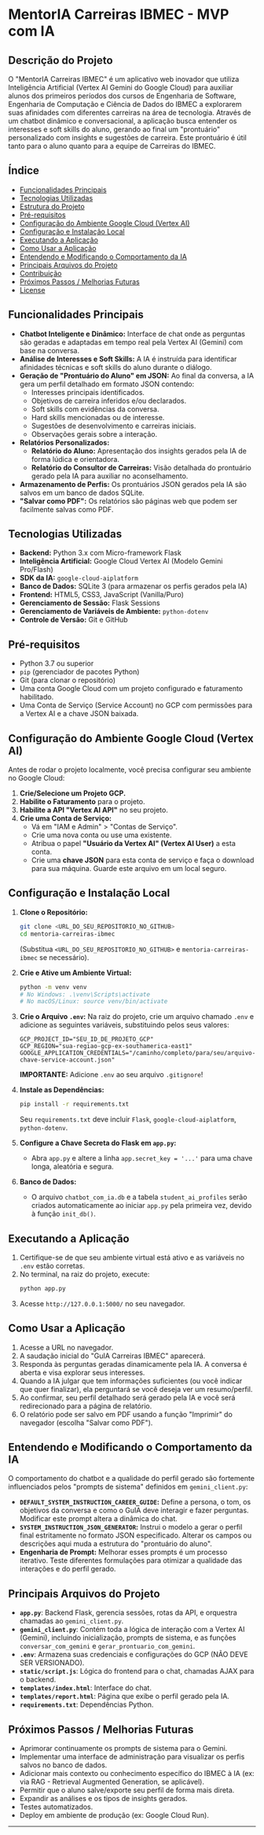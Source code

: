 # MentorIA Carreiras IBMEC - MVP com IA

## Descrição do Projeto

O "MentorIA Carreiras IBMEC" é um aplicativo web inovador que utiliza Inteligência Artificial (Vertex AI Gemini do Google Cloud) para auxiliar alunos dos primeiros períodos dos cursos de Engenharia de Software, Engenharia de Computação e Ciência de Dados do IBMEC a explorarem suas afinidades com diferentes carreiras na área de tecnologia. Através de um chatbot dinâmico e conversacional, a aplicação busca entender os interesses e soft skills do aluno, gerando ao final um "prontuário" personalizado com insights e sugestões de carreira. Este prontuário é útil tanto para o aluno quanto para a equipe de Carreiras do IBMEC.

## Índice

* [Funcionalidades Principais](#funcionalidades-principais)
* [Tecnologias Utilizadas](#tecnologias-utilizadas)
* [Estrutura do Projeto](#estrutura-do-projeto)
* [Pré-requisitos](#pré-requisitos)
* [Configuração do Ambiente Google Cloud (Vertex AI)](#configuração-do-ambiente-google-cloud-vertex-ai)
* [Configuração e Instalação Local](#configuração-e-instalação-local)
* [Executando a Aplicação](#executando-a-aplicação)
* [Como Usar a Aplicação](#como-usar-a-aplicação)
* [Entendendo e Modificando o Comportamento da IA](#entendendo-e-modificando-o-comportamento-da-ia)
* [Principais Arquivos do Projeto](#principais-arquivos-do-projeto)
* [Contribuição](#contribuição)
* [Próximos Passos / Melhorias Futuras](#próximos-passos--melhorias-futuras)
* [License](#license)

## Funcionalidades Principais

* **Chatbot Inteligente e Dinâmico:** Interface de chat onde as perguntas são geradas e adaptadas em tempo real pela Vertex AI (Gemini) com base na conversa.
* **Análise de Interesses e Soft Skills:** A IA é instruída para identificar afinidades técnicas e soft skills do aluno durante o diálogo.
* **Geração de "Prontuário do Aluno" em JSON:** Ao final da conversa, a IA gera um perfil detalhado em formato JSON contendo:
    * Interesses principais identificados.
    * Objetivos de carreira inferidos e/ou declarados.
    * Soft skills com evidências da conversa.
    * Hard skills mencionadas ou de interesse.
    * Sugestões de desenvolvimento e carreiras iniciais.
    * Observações gerais sobre a interação.
* **Relatórios Personalizados:**
    * **Relatório do Aluno:** Apresentação dos insights gerados pela IA de forma lúdica e orientadora.
    * **Relatório do Consultor de Carreiras:** Visão detalhada do prontuário gerado pela IA para auxiliar no aconselhamento.
* **Armazenamento de Perfis:** Os prontuários JSON gerados pela IA são salvos em um banco de dados SQLite.
* **"Salvar como PDF":** Os relatórios são páginas web que podem ser facilmente salvas como PDF.

## Tecnologias Utilizadas

* **Backend:** Python 3.x com Micro-framework Flask
* **Inteligência Artificial:** Google Cloud Vertex AI (Modelo Gemini Pro/Flash)
* **SDK da IA:** `google-cloud-aiplatform`
* **Banco de Dados:** SQLite 3 (para armazenar os perfis gerados pela IA)
* **Frontend:** HTML5, CSS3, JavaScript (Vanilla/Puro)
* **Gerenciamento de Sessão:** Flask Sessions
* **Gerenciamento de Variáveis de Ambiente:** `python-dotenv`
* **Controle de Versão:** Git e GitHub

## Pré-requisitos

* Python 3.7 ou superior
* `pip` (gerenciador de pacotes Python)
* Git (para clonar o repositório)
* Uma conta Google Cloud com um projeto configurado e faturamento habilitado.
* Uma Conta de Serviço (Service Account) no GCP com permissões para a Vertex AI e a chave JSON baixada.

## Configuração do Ambiente Google Cloud (Vertex AI)

Antes de rodar o projeto localmente, você precisa configurar seu ambiente no Google Cloud:

1.  **Crie/Selecione um Projeto GCP.**
2.  **Habilite o Faturamento** para o projeto.
3.  **Habilite a API "Vertex AI API"** no seu projeto.
4.  **Crie uma Conta de Serviço:**
    * Vá em "IAM e Admin" > "Contas de Serviço".
    * Crie uma nova conta ou use uma existente.
    * Atribua o papel **"Usuário da Vertex AI" (Vertex AI User)** a esta conta.
    * Crie uma **chave JSON** para esta conta de serviço e faça o download para sua máquina. Guarde este arquivo em um local seguro.

## Configuração e Instalação Local

1.  **Clone o Repositório:**
    ```bash
    git clone <URL_DO_SEU_REPOSITORIO_NO_GITHUB>
    cd mentoria-carreiras-ibmec 
    ```
    (Substitua `<URL_DO_SEU_REPOSITORIO_NO_GITHUB>` e `mentoria-carreiras-ibmec` se necessário).

2.  **Crie e Ative um Ambiente Virtual:**
    ```bash
    python -m venv venv
    # No Windows: .\venv\Scripts\activate
    # No macOS/Linux: source venv/bin/activate
    ```

3.  **Crie o Arquivo `.env`:**
    Na raiz do projeto, crie um arquivo chamado `.env` e adicione as seguintes variáveis, substituindo pelos seus valores:
    ```env
    GCP_PROJECT_ID="SEU_ID_DE_PROJETO_GCP"
    GCP_REGION="sua-regiao-gcp-ex-southamerica-east1"
    GOOGLE_APPLICATION_CREDENTIALS="/caminho/completo/para/seu/arquivo-chave-service-account.json"
    ```
    **IMPORTANTE:** Adicione `.env` ao seu arquivo `.gitignore`!

4.  **Instale as Dependências:**
    ```bash
    pip install -r requirements.txt
    ```
    Seu `requirements.txt` deve incluir `Flask`, `google-cloud-aiplatform`, `python-dotenv`.

5.  **Configure a Chave Secreta do Flask em `app.py`:**
    * Abra `app.py` e altere a linha `app.secret_key = '...'` para uma chave longa, aleatória e segura.

6.  **Banco de Dados:**
    * O arquivo `chatbot_com_ia.db` e a tabela `student_ai_profiles` serão criados automaticamente ao iniciar `app.py` pela primeira vez, devido à função `init_db()`.

## Executando a Aplicação

1.  Certifique-se de que seu ambiente virtual está ativo e as variáveis no `.env` estão corretas.
2.  No terminal, na raiz do projeto, execute:
    ```bash
    python app.py
    ```
3.  Acesse `http://127.0.0.1:5000/` no seu navegador.

## Como Usar a Aplicação

1.  Acesse a URL no navegador.
2.  A saudação inicial do "GuIA Carreiras IBMEC" aparecerá.
3.  Responda às perguntas geradas dinamicamente pela IA. A conversa é aberta e visa explorar seus interesses.
4.  Quando a IA julgar que tem informações suficientes (ou você indicar que quer finalizar), ela perguntará se você deseja ver um resumo/perfil.
5.  Ao confirmar, seu perfil detalhado será gerado pela IA e você será redirecionado para a página de relatório.
6.  O relatório pode ser salvo em PDF usando a função "Imprimir" do navegador (escolha "Salvar como PDF").

## Entendendo e Modificando o Comportamento da IA

O comportamento do chatbot e a qualidade do perfil gerado são fortemente influenciados pelos "prompts de sistema" definidos em `gemini_client.py`:

* **`DEFAULT_SYSTEM_INSTRUCTION_CAREER_GUIDE`:** Define a persona, o tom, os objetivos da conversa e como o GuIA deve interagir e fazer perguntas. Modificar este prompt altera a dinâmica do chat.
* **`SYSTEM_INSTRUCTION_JSON_GENERATOR`:** Instrui o modelo a gerar o perfil final estritamente no formato JSON especificado. Alterar os campos ou descrições aqui muda a estrutura do "prontuário do aluno".
* **Engenharia de Prompt:** Melhorar esses prompts é um processo iterativo. Teste diferentes formulações para otimizar a qualidade das interações e do perfil gerado.


## Principais Arquivos do Projeto

* **`app.py`**: Backend Flask, gerencia sessões, rotas da API, e orquestra chamadas ao `gemini_client.py`.
* **`gemini_client.py`**: Contém toda a lógica de interação com a Vertex AI (Gemini), incluindo inicialização, prompts de sistema, e as funções `conversar_com_gemini` e `gerar_prontuario_com_gemini`.
* **`.env`**: Armazena suas credenciais e configurações do GCP (NÃO DEVE SER VERSIONADO).
* **`static/script.js`**: Lógica do frontend para o chat, chamadas AJAX para o backend.
* **`templates/index.html`**: Interface do chat.
* **`templates/report.html`**: Página que exibe o perfil gerado pela IA.
* **`requirements.txt`**: Dependências Python.



## Próximos Passos / Melhorias Futuras

* Aprimorar continuamente os prompts de sistema para o Gemini.
* Implementar uma interface de administração para visualizar os perfis salvos no banco de dados.
* Adicionar mais contexto ou conhecimento específico do IBMEC à IA (ex: via RAG - Retrieval Augmented Generation, se aplicável).
* Permitir que o aluno salve/exporte seu perfil de forma mais direta.
* Expandir as análises e os tipos de insights gerados.
* Testes automatizados.
* Deploy em ambiente de produção (ex: Google Cloud Run).


---
